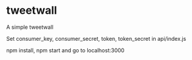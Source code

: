 tweetwall
=========

A simple tweetwall

Set consumer_key, consumer_secret, token, token_secret in api/index.js

npm install, npm start and go to localhost:3000
